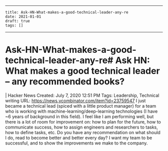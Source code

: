 
---
    title: Ask-HN-What-makes-a-good-technical-leader-any-re
    date: 2021-01-01    
    draft: true
    tags: []
---
# Ask-HN-What-makes-a-good-technical-leader-any-re# Ask HN: What makes a good technical leader – any recommended books?
| Hacker News
Created: July 7, 2020 12:51 PM
Tags: Leadership, Technical writing
URL: https://news.ycombinator.com/item?id=23759547
I just became a technical lead (spiced with a little product manager) for a team who is working with machine-learning/deep-learning technologies (I have ~6 years of background in this field).
I feel like I am performing well, but there is a lot of room for improvement on: how to plan for the future, how to communicate success, how to assign engineers and researchers to tasks, how to define tasks, etc.
Do you have any recommendation on what should I do, read to become better and better every day?
I want my team to be successful, and to show the improvements we make to the company.
